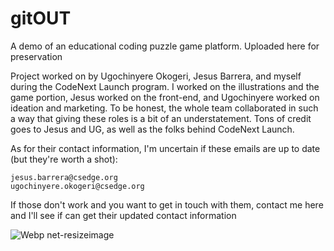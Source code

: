 # gitOUT

A demo of an educational coding puzzle game platform. Uploaded here for preservation 

Project worked on by Ugochinyere Okogeri, Jesus Barrera, and myself during the CodeNext Launch program. I worked on the illustrations and the game portion, Jesus worked on the front-end, and Ugochinyere worked on ideation and marketing. To be honest, the whole team collaborated in such a way that giving these roles is a bit of an understatement. Tons of credit goes to Jesus and UG, as well as the folks behind CodeNext Launch.

As for their contact information, I'm uncertain if these emails are up to date (but they're worth a shot):  
```
jesus.barrera@csedge.org  
ugochinyere.okogeri@csedge.org 
```  
  
If those don't work and you want to get in touch with them, contact me here and I'll see if can get their updated contact information

![Webp net-resizeimage](https://user-images.githubusercontent.com/97855377/167974710-b1907915-c17b-4b9a-be83-1bd7e6c1c489.png)
